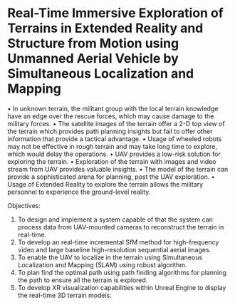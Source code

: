 # Real-Time Immersive Exploration of Terrains in Extended Reality and Structure from Motion using Unmanned Aerial Vehicle by Simultaneous Localization and Mapping

•	In unknown terrain, the militant group with the local terrain knowledge have an edge over the rescue forces, which may cause damage to the military forces.
•	The satellite images of the terrain offer a 2-D top view of the terrain which provides path planning insights but fail to offer other information that provide a tactical advantage.
•	Usage of wheeled robots may not be effective in rough terrain and may take long time to explore, which would delay the operations.
•	UAV provides a low-risk solution for exploring the terrain.
•	Exploration of the terrain with images and video stream from UAV provides valuable insights.
•	The model of the terrain can provide a sophisticated arena for planning, post the UAV exploration.
•	Usage of Extended Reality to explore the terrain allows the military personnel to experience the ground-level reality.

Objectives:
1.	To design and implement a system capable of that the system can process data from UAV-mounted cameras to reconstruct the terrain in real-time.
2.	To develop an real-time incremental SfM method for high-frequency video and large baseline high-resolution sequential aerial images.
3.	To enable the UAV to localize in the terrain using Simultaneous Localization and Mapping (SLAM) using robust algorithm.
4.	To plan find the optimal path using path finding algorithms for planning the path to ensure all the terrain is explored.
5.	To develop XR visualization capabilities within Unreal Engine to display the real-time 3D terrain models.
